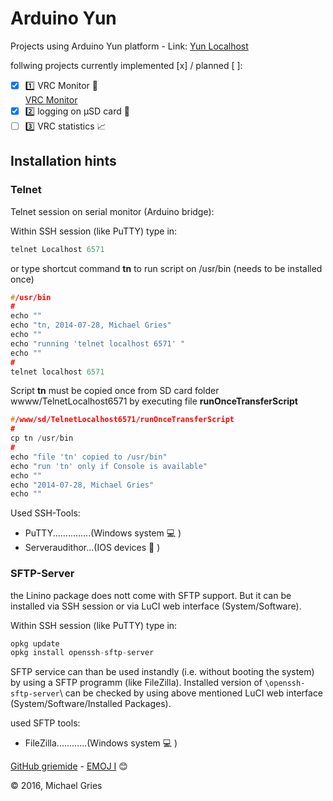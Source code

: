 # Arduino Yun
Projects using Arduino Yun platform - Link: [Yun Localhost](http://192.168.0.10)

follwing projects currently implemented [x] / planned [ ]:
- [x] :one: VRC Monitor :file_folder:   
[VRC Monitor](https://github.com/griemide/ArduinoYun/tree/master/VRCmonitor)
- [x] :two: logging on µSD card :floppy_disk:
- [ ] :three: VRC statistics :chart_with_upwards_trend:

## Installation hints

### Telnet
Telnet session on serial monitor (Arduino bridge):

Within SSH session (like PuTTY) type in:
```C++
telnet Localhost 6571
```
or
type shortcut command **tn** to run script on /usr/bin (needs to be installed once)

```C++
#/usr/bin
#
echo ""
echo "tn, 2014-07-28, Michael Gries"
echo ""
echo "running 'telnet localhost 6571' "
echo ""
#
telnet localhost 6571
```

Script **tn** must be copied once from SD card folder wwww/TelnetLocalhost6571 by executing file **runOnceTransferScript**

```C++
#/www/sd/TelnetLocalhost6571/runOnceTransferScript
#
cp tn /usr/bin
#
echo "file 'tn' copied to /usr/bin"
echo "run 'tn' only if Console is available"
echo ""
echo "2014-07-28, Michael Gries"
echo ""
```

Used SSH-Tools:
* PuTTY...............(Windows system :computer: )
* Serveraudithor...(IOS devices :iphone: )

### SFTP-Server
the Linino package does nott come with SFTP support. But it can be installed via SSH session or via LuCI web interface (System/Software).

Within SSH session (like PuTTY) type in:
```C++
opkg update
opkg install openssh-sftp-server
```

SFTP service can than be used instandly (i.e. without booting the system) by using a SFTP programm (like FileZilla). Installed version of `\openssh-sftp-server`\ can be checked by using above mentioned LuCI web interface (System/Software/Installed Packages).

used SFTP tools:
* FileZilla............(Windows system :computer: )


[GitHub griemide](https://github.com/griemide)  - [EMOJ I](http://www.emoji-cheat-sheet.com/) :blush:


:copyright: 2016, Michael Gries 
